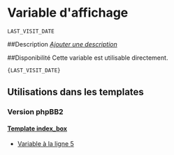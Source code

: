 # Variable d'affichage
```
LAST_VISIT_DATE
```


##Description
[*Ajouter une description*](https://fa-tvars.appspot.com/var/LAST_VISIT_DATE)

##Disponibilité
Cette variable est utilisable directement.

```html
{LAST_VISIT_DATE}
```

## Utilisations dans les templates

### Version phpBB2

#### [Template index_box](subsilver/index_box.md#readme)
* [Variable &agrave; la ligne 5](../subsilver/index_box.tpl#L5)